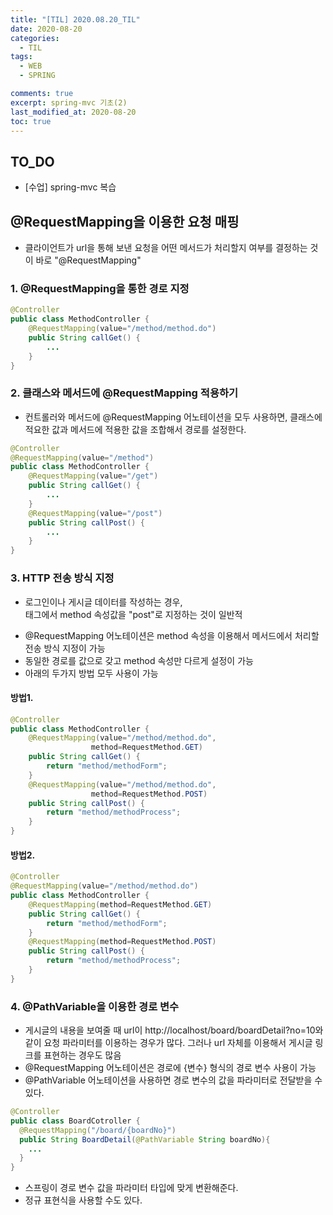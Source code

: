 ```yaml
---
title: "[TIL] 2020.08.20_TIL"
date: 2020-08-20
categories:
  - TIL
tags:
  - WEB
  - SPRING

comments: true
excerpt: spring-mvc 기초(2)
last_modified_at: 2020-08-20
toc: true
---
```


## TO_DO
- [수업] spring-mvc 복습

## @RequestMapping을 이용한 요청 매핑

- 클라이언트가 url을 통해 보낸 요청을 어떤 메서드가 처리할지 여부를 결정하는 것이 바로 "@RequestMapping"

### 1. @RequestMapping을 통한 경로 지정

```java
@Controller
public class MethodController {
	@RequestMapping(value="/method/method.do")
	public String callGet() {
		...
	}
}
```

### 2. 클래스와 메서드에 @RequestMapping 적용하기
- 컨트롤러와 메서드에 @RequestMapping 어노테이션을 모두 사용하면, 클래스에 적요한 값과 메서드에 적용한 값을 조합해서 경로를 설정한다.

```java
@Controller
@RequestMapping(value="/method")
public class MethodController {
	@RequestMapping(value="/get")
	public String callGet() {
		...
	}
	@RequestMapping(value="/post")
	public String callPost() {
		...
	}
}
```


### 3. HTTP 전송 방식 지정
- 로그인이나 게시글 데이터를 작성하는 경우, <form> 태그에서 method 속성값을 "post"로 지정하는 것이 일반적
- @RequestMapping 어노테이션은 method 속성을 이용해서 메서드에서 처리할 전송 방식 지정이 가능
- 동일한 경로를 값으로 갖고 method 속성만 다르게 설정이 가능
- 아래의 두가지 방법 모두 사용이 가능

#### 방법1.

```java
@Controller
public class MethodController {
	@RequestMapping(value="/method/method.do", 
                  method=RequestMethod.GET)
	public String callGet() {
		return "method/methodForm";
	}
	@RequestMapping(value="/method/method.do", 
                  method=RequestMethod.POST)
	public String callPost() {
		return "method/methodProcess";
	}
}
```

#### 방법2.

```java
@Controller
@RequestMapping(value="/method/method.do")
public class MethodController {
	@RequestMapping(method=RequestMethod.GET)
	public String callGet() {
		return "method/methodForm";
	}
	@RequestMapping(method=RequestMethod.POST)
	public String callPost() {
		return "method/methodProcess";
	}
}
```


### 4. @PathVariable을 이용한 경로 변수
- 게시글의 내용을 보여줄 때 url이 http://localhost/board/boardDetail?no=10와 같이 요청 파라미터를 이용하는 경우가 많다. 그러나 url 자체를 이용해서 게시글 링크를 표현하는 경우도 많음
- @RequestMapping 어노테이션은 경로에 {변수} 형식의 경로 변수 사용이 가능
- @PathVariable 어노테이션을 사용하면 경로 변수의 값을 파라미터로 전달받을 수 있다.

```java
@Controller
public class BoardCotroller {
  @RequestMapping("/board/{boardNo}")
  public String BoardDetail(@PathVariable String boardNo){
    ...
  }
}
```

- 스프링이 경로 변수 값을 파라미터 타입에 맞게 변환해준다.
- 정규 표현식을 사용할 수도 있다.
